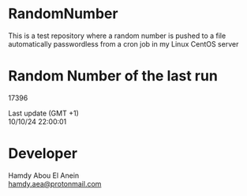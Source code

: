 # RandomNumber    
This is a test repository where a random number is pushed to a file automatically passwordless from a cron job in my Linux CentOS server    
# Random Number of the last run   
17396
      
Last update (GMT +1)    
10/10/24 22:00:01
# Developer    
Hamdy Abou El Anein   
hamdy.aea@protonmail.com
